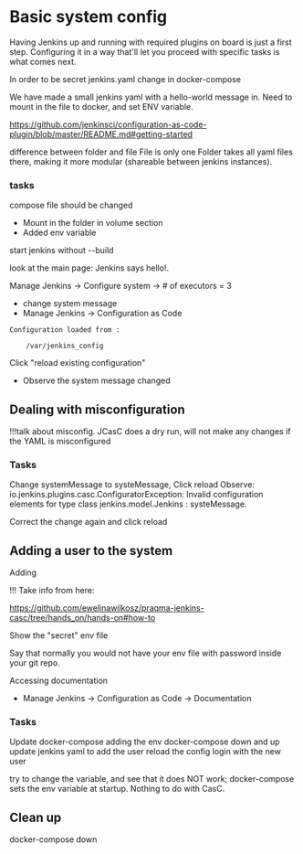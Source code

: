 # Basic system config

Having Jenkins up and running with required plugins on board is just a first step. Configuring it in a way that'll let you proceed with specific tasks is what comes next.

In order to be 
secret
jenkins.yaml
change in docker-compose

We have made a small jenkins yaml with a hello-world message in.
Need to mount in the file to docker, and set ENV variable.

https://github.com/jenkinsci/configuration-as-code-plugin/blob/master/README.md#getting-started

difference between folder and file
File is only one
Folder takes all yaml files there, making it more modular (shareable between jenkins instances).

### tasks

compose file should be changed

* Mount in the folder in volume section
* Added env variable

start jenkins without --build

look at the main page: Jenkins says hello!.

Manage Jenkins -> Configure system ->  # of executors = 3

* change system message
* Manage Jenkins -> Configuration as Code

```text
Configuration loaded from :

    /var/jenkins_config
```
Click "reload existing configuration"

* Observe the system message changed

## Dealing with misconfiguration

!!!talk about misconfig. JCasC does a dry run, will not make any changes if the YAML is misconfigured

### Tasks

Change systemMessage to systeMessage,
Click reload
Observe:
io.jenkins.plugins.casc.ConfiguratorException: Invalid configuration elements for type class jenkins.model.Jenkins : systeMessage.

Correct the change again and click reload

## Adding a user to the system

Adding

!!! Take info from here:

https://github.com/ewelinawilkosz/praqma-jenkins-casc/tree/hands_on/hands-on#how-to

Show the "secret" env file

Say that normally you would not have your env file with password inside your git repo.

Accessing documentation

* Manage Jenkins -> Configuration as Code -> Documentation

### Tasks

Update docker-compose adding the env
docker-compose down and up
update jenkins yaml to add the user
reload the config
login with the new user

try to change the variable, and see that it does NOT work; docker-compose sets the env variable at startup. Nothing to do with CasC.

## Clean up

docker-compose down
